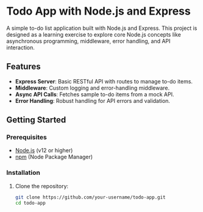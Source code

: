 # Todo App with Node.js and Express

A simple to-do list application built with Node.js and Express. This project is designed as a learning exercise to explore core Node.js concepts like asynchronous programming, middleware, error handling, and API interaction. 

## Features
- **Express Server**: Basic RESTful API with routes to manage to-do items.
- **Middleware**: Custom logging and error-handling middleware.
- **Async API Calls**: Fetches sample to-do items from a mock API.
- **Error Handling**: Robust handling for API errors and validation.

## Getting Started

### Prerequisites
- [Node.js](https://nodejs.org/) (v12 or higher)
- [npm](https://www.npmjs.com/) (Node Package Manager)

### Installation
1. Clone the repository:
   ```bash
   git clone https://github.com/your-username/todo-app.git
   cd todo-app